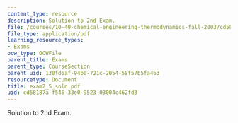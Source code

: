 ```yaml
---
content_type: resource
description: Solution to 2nd Exam.
file: /courses/10-40-chemical-engineering-thermodynamics-fall-2003/cd58187af54633e0952303004c462fd3_exam2_5_soln.pdf
file_type: application/pdf
learning_resource_types:
- Exams
ocw_type: OCWFile
parent_title: Exams
parent_type: CourseSection
parent_uid: 130fd6af-94b0-721c-2054-58f57b5fa463
resourcetype: Document
title: exam2_5_soln.pdf
uid: cd58187a-f546-33e0-9523-03004c462fd3
---
```

Solution to 2nd Exam.

